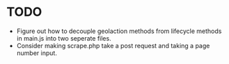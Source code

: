 # TODO
- Figure out how to decouple geolaction methods from lifecycle methods in main.js into two seperate files.
- Consider making scrape.php take a post request and taking a page number input.